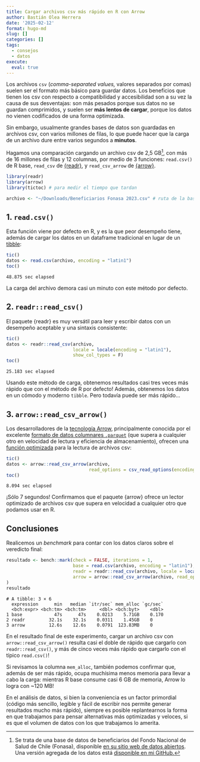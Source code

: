 ```yaml
---
title: Cargar archivos csv más rápido en R con Arrow
author: Bastián Olea Herrera
date: '2025-02-12'
format: hugo-md
slug: []
categories: []
tags:
  - consejos
  - datos
execute:
  eval: true
---
```



Los archivos `csv` (*comma-separated values,* valores separados por comas) suelen ser el formato más básico para guardar datos. Los beneficios que tienen los csv con respecto a compatibilidad y accesibilidad son a su vez la causa de sus desventajas: son más pesados porque sus datos no se guardan comprimidos, y suelen ser **más lentos de cargar**, porque los datos no vienen codificados de una forma optimizada.

Sin embargo, usualmente grandes bases de datos son guardadas en archivos csv, con varios millones de filas, lo que puede hacer que la carga de un archivo dure entre varios segundos a **minutos**.

Hagamos una comparación cargando un archivo csv de 2,5 GB[^1], con más de 16 millones de filas y 12 columnas, por medio de 3 funciones: `read.csv()` de R base, `read_csv` de [{readr}](https://readr.tidyverse.org), y `read_csv_arrow` de [{arrow}](https://arrow.apache.org/docs/r/).

``` r
library(readr)
library(arrow)
library(tictoc) # para medir el tiempo que tardan

archivo <- "~/Downloads/Beneficiarios Fonasa 2023.csv" # ruta de la base
```

## 1. `read.csv()`

Esta función viene por defecto en R, y es la que peor desempeño tiene, además de cargar los datos en un dataframe tradicional en lugar de un [tibble](https://tibble.tidyverse.org):

``` r
tic()
datos <- read.csv(archivo, encoding = "latin1")
toc()
```

    48.875 sec elapsed

La carga del archivo demora casi un minuto con este método por defecto.

## 2. `readr::read_csv()`

El paquete {readr} es muy versátil para leer y escribir datos con un desempeño aceptable y una sintaxis consistente:

``` r
tic()
datos <- readr::read_csv(archivo,
                         locale = locale(encoding = "latin1"),
                         show_col_types = F)
toc()
```

    25.183 sec elapsed

Usando este método de carga, obtenemos resultados casi tres veces más rápido que con el método de R por defecto! Además, obtenemos los datos en un cómodo y moderno `tibble`. Pero todavía puede ser más rápido...

## 3. `arrow::read_csv_arrow()`

Los desarrolladores de la [tecnología Arrow](https://arrow.apache.org), principalmente conocida por el excelente [formato de datos columnares `.parquet`](https://arrow.apache.org/docs/r/articles/arrow.html#reading-and-writing-data) (que supera a cualquier otro en velocidad de lectura y eficiencia de almacenamiento), ofrecen una [función optimizada](https://arrow.apache.org/docs/r/reference/read_delim_arrow.html) para la lectura de archivos csv:

``` r
tic()
datos <- arrow::read_csv_arrow(archivo,
                               read_options = csv_read_options(encoding = "latin1"))
toc()
```

    8.094 sec elapsed

¡Sólo 7 segundos! Confirmamos que el paquete {arrow} ofrece un lector optimizado de archivos csv que supera en velocidad a cualquier otro que podamos usar en R.

## Conclusiones

Realicemos un *benchmark* para contar con los datos claros sobre el veredicto final:

``` r
resultado <- bench::mark(check = FALSE, iterations = 1,
                         base = read.csv(archivo, encoding = "latin1"),
                         readr = readr::read_csv(archivo, locale = locale(encoding = "latin1"), show_col_types = F),
                         arrow = arrow::read_csv_arrow(archivo, read_options = csv_read_options(encoding = "latin1")),
)
resultado
```

    # A tibble: 3 × 6
      expression      min   median `itr/sec` mem_alloc `gc/sec`
      <bch:expr> <bch:tm> <bch:tm>     <dbl> <bch:byt>    <dbl>
    1 base            47s      47s    0.0213    5.71GB    0.170
    2 readr         32.1s    32.1s    0.0311    1.45GB    0    
    3 arrow         12.6s    12.6s    0.0791  123.83MB    0    

En el resultado final de este experimento, cargar un archivo csv con `arrow::read_csv_arrow()` resulta casi el doble de rápido que cargarlo con `readr::read_csv()`, y más de cinco veces más rápido que cargarlo con el típico `read.csv()`!

Si revisamos la columna `mem_alloc`, también podemos confirmar que, además de ser más rápido, ocupa muchísima menos memoria para llevar a cabo la carga: mientras R base consume casi 6 GB de memoria, Arrow lo logra con ~120 MB!

En el análisis de datos, si bien la conveniencia es un factor primordial (código más sencillo, legible y fácil de escribir nos permite generar resultados mucho más rápido), siempre es posible replantearnos la forma en que trabajamos para pensar alternativas más optimizadas y veloces, si es que el volumen de datos con los que trabajamos lo amerita.

[^1]: Se trata de una base de datos de beneficiarios del Fondo Nacional de Salud de Chile (Fonasa), disponible [en su sitio web de datos abiertos](https://datosabiertos.fonasa.cl/dimensiones-beneficiarios/). Una versión agregada de los datos está [disponible en mi GitHub.](https://github.com/bastianolea/fonasa_beneficiarios?tab=readme-ov-file)
